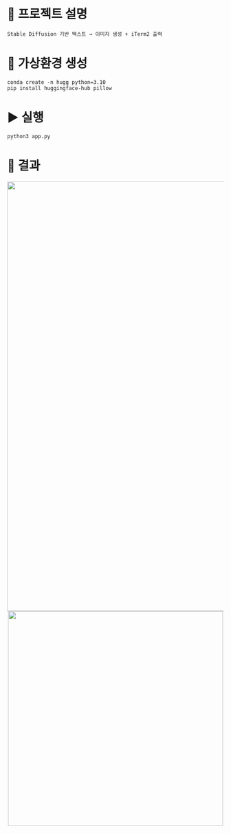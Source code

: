# 🚀 프로젝트 설명
```
Stable Diffusion 기반 텍스트 → 이미지 생성 + iTerm2 출력
```

# 🐍 가상환경 생성
```
conda create -n hugg python=3.10
pip install huggingface-hub pillow
```

# ▶️ 실행
```
python3 app.py
```

# 📸 결과
<p align="center">
  <img src="https://github.com/user-attachments/assets/5d0e1df4-86c0-4df9-805e-35765b21f83c" width="1000">
  <img src="https://github.com/user-attachments/assets/1163d736-1c9c-47ca-80bc-a27774aa11d4" width="500">
</p>
